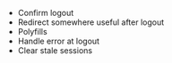 - Confirm logout
- Redirect somewhere useful after logout
- Polyfills
- Handle error at logout
- Clear stale sessions
